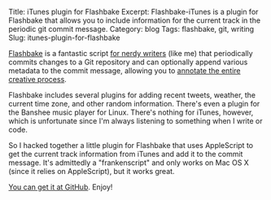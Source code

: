 Title: iTunes plugin for Flashbake
Excerpt: Flashbake-iTunes is a plugin for Flashbake that allows you to include information for the current track in the periodic git commit message.
Category: blog
Tags: flashbake, git, writing
Slug: itunes-plugin-for-flashbake


[Flashbake](http://wiki.github.com/commandline/flashbake "Home - flashbake - GitHub") is a fantastic script [for nerdy writers](http://lifehacker.com/5232049/flashbake-automates-version-control-for-nerdy-writers "Flashbake Automates Version Control for (Nerdy) Writers - Downloads - Lifehacker") (like me) that periodically commits changes to a Git repository and can optionally append various metadata to the commit message, allowing you to [annotate the entire creative process](http://www.boingboing.net/2009/02/13/flashbake-free-versi.html "Flashbake: Free version-control for writers using git - Boing Boing").

Flashbake includes several plugins for adding recent tweets, weather, the current time zone, and other random information. There's even a plugin for the Banshee music player for Linux. There's nothing for iTunes, however, which is unfortunate since I'm always listening to something when I write or code.

So I hacked together a little plugin for Flashbake that uses AppleScript to get the current track information from iTunes and add it to the commit message. It's admittedly a "frankenscript" and only works on Mac OS X (since it relies on AppleScript), but it works great. 

[You can get it at GitHub](http://github.com/andrewheiss/Flashbake-iTunes/ "andrewheiss's Flashbake-iTunes at master - GitHub"). Enjoy!
